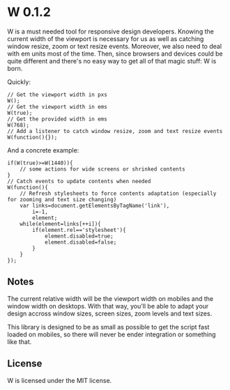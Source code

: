 W 0.1.2
=======

W is a must needed tool for responsive design developers. Knowing the current width of the viewport is necessary for us as well as catching window resize, zoom or text resize events. Moreover, we also need to deal with em units most of the time. Then, since browsers and devices could be quite different and there's no easy way to get all of that magic stuff: W is born.

Quickly:

    // Get the viewport width in pxs
    W();
    // Get the viewport width in ems
    W(true);
    // Get the provided width in ems
    W(768);
    // Add a listener to catch window resize, zoom and text resize events
    W(function(){});

And a concrete example:

    if(W(true)>=W(1440)){
        // some actions for wide screens or shrinked contents
    }
    // Catch events to update contents when needed
    W(function(){
        // Refresh stylesheets to force contents adaptation (especially for zooming and text size changing)
        var links=document.getElementsByTagName('link'),
            i=-1,
            element;
        while(element=links[++i]){
            if(element.rel=='stylesheet'){
                element.disabled=true;
                element.disabled=false;
            }
        }
    });

Notes
-----

The current relative width will be the viewport width on mobiles and the window width on desktops. With that way, you'll be able to adapt your design accross window sizes, screen sizes, zoom levels and text sizes.

This library is designed to be as small as possible to get the script fast loaded on mobiles, so there will never be ender integration or something like that.

License
-------

W is licensed under the MIT license.
